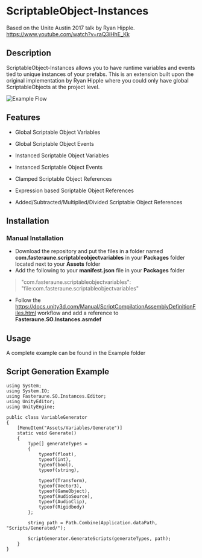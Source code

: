 # ScriptableObject-Instances
Based on the Unite Austin 2017 talk by Ryan Hipple.
https://www.youtube.com/watch?v=raQ3iHhE_Kk

## Description
ScriptableObject-Instances allows you to have runtime variables and events tied to unique instances of your prefabs. This is an extension built upon the original implementation by Ryan Hipple where you could only have global ScriptableObjects at the project level. 

![Example Flow](https://i.imgur.com/OWPdgei.png)

## Features

* Global Scriptable Object Variables
* Global Scriptable Object Events
* Instanced Scriptable Object Variables
* Instanced Scriptable Object Events

* Clamped Scriptable Object References
* Expression based Scriptable Object References
* Added/Subtracted/Multiplied/Divided Scriptable Object References

## Installation

### Manual Installation
- Download the repository and put the files in a folder named **com.fasteraune.scriptableobjectvariables** in your **Packages** folder located next to your **Assets** folder
- Add the following to your **manifest.json** file in your **Packages** folder 
> "com.fasteraune.scriptableobjectvariables": "file:com.fasteraune.scriptableobjectvariables"
- Follow the https://docs.unity3d.com/Manual/ScriptCompilationAssemblyDefinitionFiles.html workflow and add a reference to **Fasteraune.SO.Instances.asmdef**

## Usage

A complete example can be found in the Example folder

## Script Generation Example

```
using System;
using System.IO;
using Fasteraune.SO.Instances.Editor;
using UnityEditor;
using UnityEngine;

public class VariableGenerator
{
    [MenuItem("Assets/Variables/Generate")]
    static void Generate()
    {
        Type[] generateTypes =
        {
            typeof(float),
            typeof(int),
            typeof(bool),
            typeof(string),
            
            typeof(Transform),
            typeof(Vector3),
            typeof(GameObject),
            typeof(AudioSource),
            typeof(AudioClip),
            typeof(Rigidbody)
        };

        string path = Path.Combine(Application.dataPath, "Scripts/Generated/");

        ScriptGenerator.GenerateScripts(generateTypes, path);
    }
}
```
